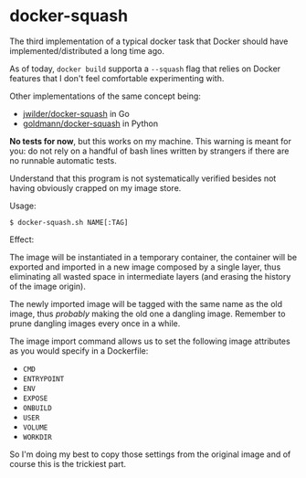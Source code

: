 # docker-squash
The third implementation of a typical docker task that Docker should have implemented/distributed a long time ago.

As of today, `docker build` supporta a `--squash` flag that relies on Docker features that I don't feel comfortable experimenting with. 

Other implementations of the same concept being:
* [jwilder/docker-squash](https://github.com/jwilder/docker-squash) in Go
* [goldmann/docker-squash](https://github.com/goldmann/docker-squash) in Python

**No tests for now**, but this works on my machine. This warning is meant for you: do not rely on a handful of bash lines written by strangers if there are no runnable automatic tests.

Understand that this program is not systematically verified besides not having obviously crapped on my image store.

Usage:

```console
$ docker-squash.sh NAME[:TAG]
```

Effect:

The image will be instantiated in a temporary container, the container will be exported and imported in a new image composed by a single layer, thus eliminating all wasted space in intermediate layers (and erasing the history of the image origin).

The newly imported image will be tagged with the same name as the old image, thus *probably* making the old one a dangling image. Remember to prune dangling images every once in a while.

The image import command allows us to set the following image attributes as you would specify in a Dockerfile:
* `CMD`
* `ENTRYPOINT`
* `ENV`
* `EXPOSE`
* `ONBUILD`
* `USER`
* `VOLUME`
* `WORKDIR`

So I'm doing my best to copy those settings from the original image and of course this is the trickiest part.
